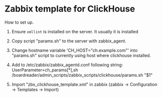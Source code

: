 # Zabbix template for ClickHouse

How to set up.

1. Ensure `xmllint` is installed on the server. It usually it is installed

2. Copy script "params.sh" to the server with zabbix_agent.

3. Change hostname variable 'CH_HOST="ch.example.com"' into "params.sh" script to currently using host where clickhouse installed. 

4. Add to /etc/zabbix/zabbix_agentd.conf following string:
	UserParameter=ch_params[*],sh /boardreader/admin_scripts/zabbix_scripts/clickhouse/params.sh "$1"

5. Import "zbx_clickhouse_template.xml" in zabbix (zabbix -> Configuration -> Templates -> Import)
